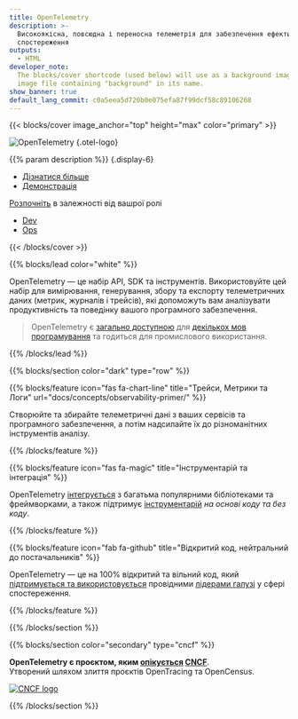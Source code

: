 ```yaml
---
title: OpenTelemetry
description: >-
  Високоякісна, повсюдна і переносна телеметрія для забезпечення ефективного
  спостереження
outputs:
  - HTML
developer_note:
  The blocks/cover shortcode (used below) will use as a background image any
  image file containing "background" in its name.
show_banner: true
default_lang_commit: c0a5eea5d720b0e075efa87f99dcf58c89106268
---
```


<div class="d-none"><a rel="me" href="https://fosstodon.org/@opentelemetry"></a></div>

{{< blocks/cover image_anchor="top" height="max" color="primary" >}}

<!-- prettier-ignore -->
![OpenTelemetry](/img/logos/opentelemetry-horizontal-color.svg)
{.otel-logo}

<!-- prettier-ignore -->
{{% param description %}}
{.display-6}

<div class="l-primary-buttons mt-5">

- [Дізнатися більше](docs/what-is-opentelemetry/)
- [Демонстрація](docs/demo/)

</div>

<div class="h3 mt-4">
<a class="text-secondary" href="docs/getting-started/">Розпочніть</a> в залежності від вашрої ролі
</div>
<div class="l-get-started-buttons">

- [Dev](docs/getting-started/dev/)
- [Ops](docs/getting-started/ops/)

</div>
{{< /blocks/cover >}}

{{% blocks/lead color="white" %}}

OpenTelemetry — це набір API, SDK та інструментів. Використовуйте цей набір для
вимірювання, генерування, збору та експорту телеметричних даних (метрик,
журналів і трейсів), які допоможуть вам аналізувати продуктивність та поведінку
вашого програмного забезпечення.

> OpenTelemetry є [загально доступною](/status/) для
> [декількох мов програмування](docs/languages/) та годиться для промислового
> використання.

{{% /blocks/lead %}}

{{% blocks/section color="dark" type="row" %}}

{{% blocks/feature icon="fas fa-chart-line" title="Трейси, Метрики та Логи" url="docs/concepts/observability-primer/" %}}

Створюйте та збирайте телеметричні дані з ваших сервісів та програмного
забезпечення, а потім надсилайте їх до різноманітних інструментів аналізу.

{{% /blocks/feature %}}

{{% blocks/feature icon="fas fa-magic" title="Інструментарій та інтеграція" %}}

OpenTelemetry [інтегрується][integrates] з багатьма популярними бібліотеками та
фреймворками, а також підтримує [інструментарій][instrumentation] _на основі
коду та без коду_.

[instrumentation]: /docs/concepts/instrumentation/
[integrates]: /ecosystem/integrations/

{{% /blocks/feature %}}

{{% blocks/feature icon="fab fa-github" title="Відкритий код, нейтральний до постачальників" %}}

OpenTelemetry — це на 100% відкритий та вільний код, який [підтримується та
використовується][adopted] провідними [лідерами галузі][industry leaders] у
сфері спостереження.

[adopted]: /ecosystem/adopters/
[industry leaders]: /ecosystem/vendors/

{{% /blocks/feature %}}

{{% /blocks/section %}}

{{% blocks/section color="secondary" type="cncf" %}}

**OpenTelemetry є проєктом, яким [опікується][incubating] [CNCF][]**.<br>
Утворений шляхом злиття проєктів OpenTracing та OpenCensus.

[![CNCF logo][]][cncf]

[cncf]: https://cncf.io
[cncf logo]: /img/logos/cncf-white.svg
[incubating]: https://www.cncf.io/projects/

{{% /blocks/section %}}
